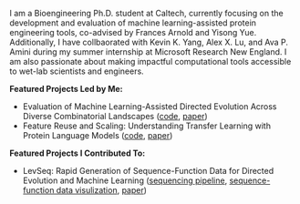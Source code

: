  I am a Bioengineering Ph.D. student at Caltech, currently focusing on the development and evaluation of machine learning-assisted protein engineering tools, co-advised by Frances Arnold and Yisong Yue. Additionally, I have collbaorated with Kevin K. Yang, Alex X. Lu, and Ava P. Amini during my summer internship at Microsoft Research New England. I am also passionate about making impactful computational tools accessible to wet-lab scientists and engineers.

**Featured Projects Led by Me:**
 -  Evaluation of Machine Learning-Assisted Directed Evolution Across Diverse Combinatorial Landscapes ([code](https://github.com/fhalab/SSMuLA), [paper](https://www.biorxiv.org/content/10.1101/2024.10.24.619774v1))
 -  Feature Reuse and Scaling: Understanding Transfer Learning with Protein Language Models ([code](https://github.com/microsoft/protein-transfer), [paper](https://proceedings.mlr.press/v235/li24a.html))

**Featured Projects I Contributed To:**
 -  LevSeq: Rapid Generation of Sequence-Function Data for Directed Evolution and Machine Learning ([sequencing pipeline](https://github.com/fhalab/LevSeq), [sequence-function data visulization](https://github.com/ArianeMora/LevSeq_vis), [paper](https://www.biorxiv.org/content/10.1101/2024.09.04.611255v1?rss=1))

